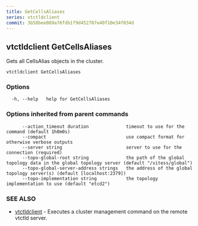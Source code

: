 ```yaml
---
title: GetCellsAliases
series: vtctldclient
commit: 3b58bee089a76fdb1f9d452787e40f10e34f034d
---
```

## vtctldclient GetCellsAliases

Gets all CellsAlias objects in the cluster.

```
vtctldclient GetCellsAliases
```

### Options

```
  -h, --help   help for GetCellsAliases
```

### Options inherited from parent commands

```
      --action_timeout duration              timeout to use for the command (default 1h0m0s)
      --compact                              use compact format for otherwise verbose outputs
      --server string                        server to use for the connection (required)
      --topo-global-root string              the path of the global topology data in the global topology server (default "/vitess/global")
      --topo-global-server-address strings   the address of the global topology server(s) (default [localhost:2379])
      --topo-implementation string           the topology implementation to use (default "etcd2")
```

### SEE ALSO

* [vtctldclient](../)	 - Executes a cluster management command on the remote vtctld server.

